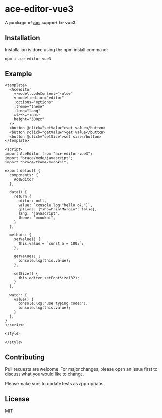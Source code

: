 # ace-editor-vue3

A package of [ace](https://ace.c9.io) support for vue3.

## Installation

Installation is done using the npm install command:

```bash
npm i ace-editor-vue3
```

## Example

```vue
<template>
  <AceEditor
    v-model:codeContent="value" 
    v-model:editor="editor"
    :options="options"
    :theme="theme"
    :lang="lang"
    width="100%" 
    height="300px" 
  />
  <button @click="setValue">set value</button>
  <button @click="getValue">get value</button>
  <button @click="setSize">set size</button>
</template>

<script>
import AceEditor from "ace-editor-vue3";
import "brace/mode/javascript";
import "brace/theme/monokai";

export default {
  components: {
    AceEditor
  },

  data() {
    return {
      editor: null,
      value: `console.log("hello ok.")`,
      options: {"showPrintMargin": false},
      lang: "javascript",
      theme: "monokai", 
    }
  },

  methods: {
    setValue() {
      this.value = `const a = 100;`;
    },

    getValue() {
      console.log(this.value);
    },

    setSize() {
      this.editor.setFontSize(32);
    }
  },

  watch: {
    value() {
      console.log("use typing code:");
      console.log(this.value);
    }
  },
}
</script>

<style>

</style>
```

## Contributing
Pull requests are welcome. For major changes, please open an issue first to discuss what you would like to change.

Please make sure to update tests as appropriate.

## License
[MIT](https://choosealicense.com/licenses/mit/)